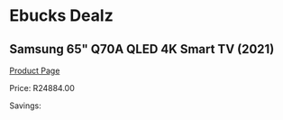 
# Ebucks Dealz
## Samsung 65" Q70A QLED 4K Smart TV (2021)
[Product Page](https://www.ebucks.com/web/shop/productSelected.do?prodId=1210529577&catId=363628796)

Price: R24884.00

Savings: 


	